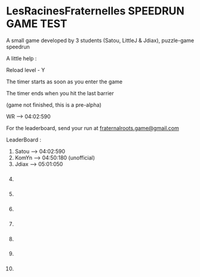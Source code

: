 # LesRacinesFraternelles SPEEDRUN GAME TEST
A small game developed by 3 students (Satou, LittleJ & Jdiax), puzzle-game speedrun

A little help : 

  Reload level - Y

  The timer starts as soon as you enter the game

  The timer ends when you hit the last barrier

  (game not finished, this is a pre-alpha)

  WR --> 04:02:590

  For the leaderboard, send your run at fraternalroots.game@gmail.com


LeaderBoard : 

   1. Satou --> 04:02:590
   2. KomYn --> 04:50:180 (unofficial)
   3. Jdiax --> 05:01:050
   4. ###
   5. ###
   6. ###
   7. ###
   8. ###
   9. ###
   10. ###

